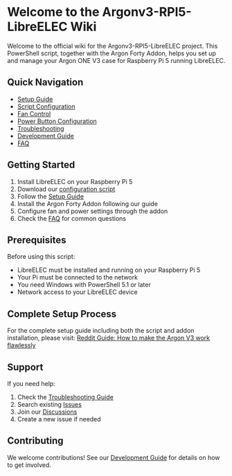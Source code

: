 # Welcome to the Argonv3-RPI5-LibreELEC Wiki

Welcome to the official wiki for the Argonv3-RPI5-LibreELEC project. This PowerShell script, together with the Argon Forty Addon, helps you set up and manage your Argon ONE V3 case for Raspberry Pi 5 running LibreELEC.

## Quick Navigation

- [Setup Guide](Setup-Guide)
- [Script Configuration](Script-Configuration)
- [Fan Control](Fan-Control)
- [Power Button Configuration](Power-Button)
- [Troubleshooting](Troubleshooting)
- [Development Guide](Development-Guide)
- [FAQ](FAQ)

## Getting Started

1. Install LibreELEC on your Raspberry Pi 5
2. Download our [configuration script](../releases)
3. Follow the [Setup Guide](Setup-Guide)
4. Install the Argon Forty Addon following our guide
5. Configure fan and power settings through the addon
6. Check the [FAQ](FAQ) for common questions

## Prerequisites

Before using this script:
- LibreELEC must be installed and running on your Raspberry Pi 5
- Your Pi must be connected to the network
- You need Windows with PowerShell 5.1 or later
- Network access to your LibreELEC device

## Complete Setup Process

For the complete setup guide including both the script and addon installation, please visit:
[Reddit Guide: How to make the Argon V3 work flawlessly](https://www.reddit.com/r/libreELEC/comments/1hxsc2a/guide_how_to_make_the_argon_v3_work_flawlessly/)

## Support

If you need help:
1. Check the [Troubleshooting Guide](Troubleshooting)
2. Search existing [Issues](../issues)
3. Join our [Discussions](../discussions)
4. Create a new issue if needed

## Contributing

We welcome contributions! See our [Development Guide](Development-Guide) for details on how to get involved. 